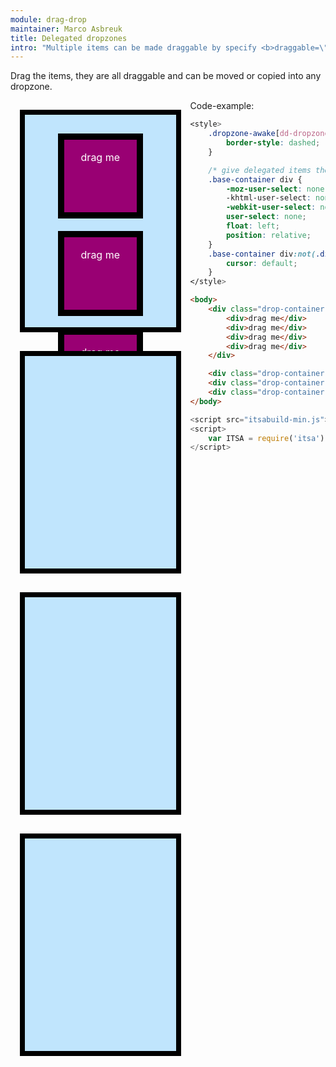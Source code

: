 ```yaml
---
module: drag-drop
maintainer: Marco Asbreuk
title: Delegated dropzones
intro: "Multiple items can be made draggable by specify <b>draggable=\"css-selector\"</b> at a container-Element. Make sure that -when delegate- the delegated items have the same CSS as [draggable] has."
---
```


<style type="text/css">
    .drop-container {
        width: 40%;
        height: 300px;
        border: solid 8px #000;
        background-color: #c0e5fd;
        display: inline-block;
        *display: inline;
        *zoom: 1;
        margin: 15px;
        text-align: center;
        font-size: 17px;
        padding: 20px;
        float: left;
    }
    .drop-container div {
        margin: 10px;
        height: 100px;
        width: 100px;
        background-color: #990073;
        border: 10px solid #000;
        display: inline-block;
        *display: inline;
        *zoom: 1;
        color: #FFF;
        text-align: center;
        font-size: 16px;
        line-height: 1.6em;
        padding: 16px 8px 0;
    }
    .base-container div {
        -moz-user-select: none;
        -khtml-user-select: none;
        -webkit-user-select: none;
        user-select: none;
        float: left;
        position: relative;
    }
    .base-container div:not(.dd-dragging) {
        cursor: default;
    }
    .body-content.module p.spaced {
        margin-top: 690px;
    }
    .dropzone-awake[dz-dropzone] {
        border-style: dashed;
    }
</style>

Drag the items, they are all draggable and can be moved or copied into any dropzone.

<div class="drop-container" plugin-dd="true" dd-draggable="div" dd-dropzone=".drop-container" dd-effect-allowed="all" plugin-dz="true">
    <div>drag me</div>
    <div>drag me</div>
    <div>drag me</div>
    <div>drag me</div>
</div>

<div class="drop-container" plugin-dd="true" dd-draggable="div" dd-dropzone=".drop-container" dd-effect-allowed="all" plugin-dz="true"></div>
<div class="drop-container" plugin-dd="true" dd-draggable="div" dd-dropzone=".drop-container" dd-effect-allowed="all" plugin-dz="true"></div>
<div class="drop-container" plugin-dd="true" dd-draggable="div" dd-dropzone=".drop-container" dd-effect-allowed="all" plugin-dz="true"></div>

<p class="spaced">Code-example:</p>

```css
<style>
    .dropzone-awake[dd-dropzone] {
        border-style: dashed;
    }

    /* give delegated items the same CSS as [draggable]: */
    .base-container div {
        -moz-user-select: none;
        -khtml-user-select: none;
        -webkit-user-select: none;
        user-select: none;
        float: left;
        position: relative;
    }
    .base-container div:not(.dz-dragging) {
        cursor: default;
    }
</style>
```
```html
<body>
    <div class="drop-container" plugin-dd="true" dd-draggable="div" dd-dropzone=".drop-container" dd-effect-allowed="all" plugin-dz="true">
        <div>drag me</div>
        <div>drag me</div>
        <div>drag me</div>
        <div>drag me</div>
    </div>

    <div class="drop-container" plugin-dd="true" dd-draggable="div" dd-dropzone=".drop-container" dd-effect-allowed="all" plugin-dz="true"></div>
    <div class="drop-container" plugin-dd="true" dd-draggable="div" dd-dropzone=".drop-container" dd-effect-allowed="all" plugin-dz="true"></div>
    <div class="drop-container" plugin-dd="true" dd-draggable="div" dd-dropzone=".drop-container" dd-effect-allowed="all" plugin-dz="true"></div>
</body>
```

```js
<script src="itsabuild-min.js"></script>
<script>
    var ITSA = require('itsa');
</script>
```

<script src="../../dist/itsabuild-min.js"></script>
<script>
    var ITSA = require('itsa');
</script>
